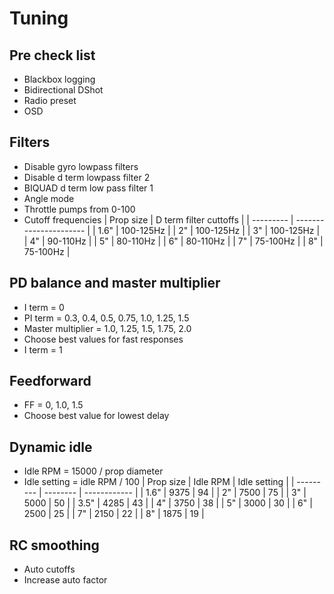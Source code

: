 # Tuning

## Pre check list
- Blackbox logging
- Bidirectional DShot
- Radio preset
- OSD

## Filters
- Disable gyro lowpass filters
- Disable d term lowpass filter 2
- BIQUAD d term low pass filter 1
- Angle mode
- Throttle pumps from 0-100
- Cutoff frequencies
  | Prop size | D term filter cuttoffs |
  | --------- | ---------------------- |
  | 1.6"      | 100-125Hz              |
  | 2"        | 100-125Hz              |
  | 3"        | 100-125Hz              |
  | 4"        | 90-110Hz               |
  | 5"        | 80-110Hz               |
  | 6"        | 80-110Hz               |
  | 7"        | 75-100Hz               |
  | 8"        | 75-100Hz               |

## PD balance and master multiplier
- I term = 0
- PI term = 0.3, 0.4, 0.5, 0.75, 1.0, 1.25, 1.5
- Master multiplier = 1.0, 1.25, 1.5, 1.75, 2.0
- Choose best values for fast responses
- I term = 1

## Feedforward
- FF = 0, 1.0, 1.5
- Choose best value for lowest delay

## Dynamic idle
- Idle RPM = 15000 / prop diameter
- Idle setting = idle RPM / 100
  | Prop size | Idle RPM | Idle setting |
  | --------- | -------- | ------------ |
  | 1.6"      | 9375     | 94           |
  | 2"        | 7500     | 75           |
  | 3"        | 5000     | 50           |
  | 3.5"      | 4285     | 43           |
  | 4"        | 3750     | 38           |
  | 5"        | 3000     | 30           |
  | 6"        | 2500     | 25           |
  | 7"        | 2150     | 22           |
  | 8"        | 1875     | 19           |

## RC smoothing
- Auto cutoffs
- Increase auto factor
